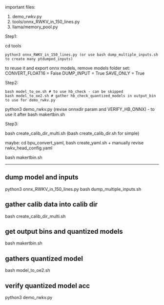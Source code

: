 important files:

1. demo_rwkv.py
2. tools/onnx_RWKV_in_150_lines.py
3. llama/memory_pool.py


Step1:

cd tools

```
python3 onnx_RWKV_in_150_lines.py (or use bash dump_multiple_inputs.sh to create many ptdumped_inputs)
```

to reuse it and export onnx models, remove models folder
set:
CONVERT_FLOAT16 = False
DUMP_INPUT = True
SAVE_ONLY = True

Step2:

```
bash model_to_oe.sh # to use hb_check - can be skipped
bash model_to_oe2.sh # gather hb_check_quantized_models in output_bin to use for demo_rwkv.py
```

python3 demo_rwkv.py (revise onnxdir param and VERIFY_HB_ONNX) - to use it after bash makertbin.sh

Step3:

bash create_calib_dir_multi.sh (bash create_calib_dir.sh for simple)

maybe: cd bpu_convert_yaml, bash create_yaml.sh + manually revise rwkv_head_config.yaml

bash makertbin.sh


-----------------------------------------------------

## dump model and inputs
python3 onnx_RWKV_in_150_lines.py
bash dump_multiple_inputs.sh

## gather calib data into calib dir

bash create_calib_dir_multi.sh

## get output bins and quantized models

bash makertbin.sh

## gathers quantized model

bash model_to_oe2.sh

## verify quantized model acc

python3 demo_rwkv.py